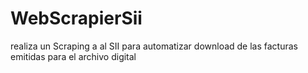 # WebScrapierSii
realiza un Scraping a al SII para automatizar download de las facturas emitidas para el archivo digital
